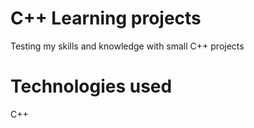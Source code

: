 # C++ Learning projects
Testing my skills and knowledge with small C++ projects

# Technologies used
C++
